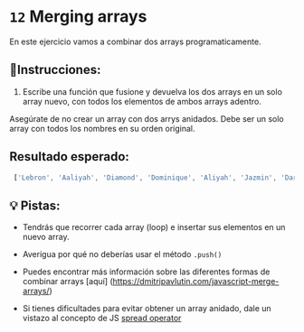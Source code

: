 # `12` Merging arrays

En este ejercicio vamos a combinar dos arrays programaticamente.

## 📝Instrucciones:

1. Escribe una función que fusione y devuelva los dos arrays en un solo array nuevo, con todos los elementos de ambos arrays adentro.

Asegúrate de no crear un array con dos arrys anidados. Debe ser un solo array con todos los nombres en su orden original.

## Resultado esperado:

```js
 ['Lebron', 'Aaliyah', 'Diamond', 'Dominique', 'Aliyah', 'Jazmin', 'Darnell', 'Lucas', 'Jake', 'Scott', 'Amy', 'Molly', 'Hannah', 'Lucas']
```

## 💡 Pistas:

+ Tendrás que recorrer cada array (loop) e insertar sus elementos en un nuevo array.

+ Averigua por qué no deberías usar el método `.push()`

+ Puedes encontrar más información sobre las diferentes formas de combinar arrays [aquí] (https://dmitripavlutin.com/javascript-merge-arrays/)

+ Si tienes dificultades para evitar obtener un array anidado, dale un vistazo al concepto de JS [spread operator](https://www.educative.io/edpresso/what-is-the-spread-operator-in-javascript)


